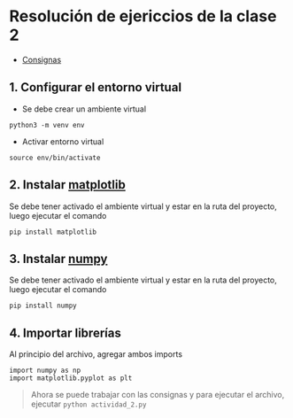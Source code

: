 # Resolución de ejericcios de la clase 2

- [Consignas](actividad_2.py)

## 1. Configurar el entorno virtual
- Se debe crear un ambiente virtual
```
python3 -m venv env
```

- Activar entorno virtual
```
source env/bin/activate
```

## 2. Instalar [matplotlib](https://matplotlib.org/stable/api/index.html)
Se debe tener activado el ambiente virtual y estar en la ruta del proyecto, luego ejecutar el comando
```
pip install matplotlib
```

## 3. Instalar [numpy](https://numpy.org/doc/stable/reference/index.html)
Se debe tener activado el ambiente virtual y estar en la ruta del proyecto, luego ejecutar el comando
```
pip install numpy
```

## 4. Importar librerías
Al principio del archivo, agregar ambos imports
```
import numpy as np
import matplotlib.pyplot as plt
```


> Ahora se puede trabajar con las consignas y para ejecutar el archivo, ejecutar `python actividad_2.py`